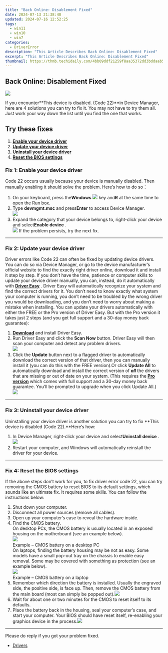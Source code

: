 ```yaml
---
title: "Back Online: Disablement Fixed"
date: 2024-07-13 21:38:48
updated: 2024-07-16 12:52:25
tags:
  - win11
  - win10
  - win7
categories:
  - DriverError
description: "This Article Describes Back Online: Disablement Fixed"
excerpt: "This Article Describes Back Online: Disablement Fixed"
thumbnail: https://thmb.techidaily.com/4bb09ddf21259f8aa35372dd3bddaab5a52e4c2f70a7e62b027db40747b04fa4.jpeg
---
```


## Back Online: Disablement Fixed

![](https://images.drivereasy.com/wp-content/uploads/2018/09/img_5b988610e117a.png)

If you encounter**This device is disabled. (Code 22)**in Device Manager, here are 4 solutions you can try to fix it. You may not have to try them all. Just work your way down the list until you find the one that works.

## Try these fixes

1. [**Enable your device driver**](https://imp.i357552.net/jzg4rq)
2. [**Update your device driver**](https://aofit.pxf.io/mmjyxq)
3. [**Uninstall your device driver**](https://cowinaudio.pxf.io/pyx40e)
4. **[Reset the BIOS settings](https://bluettius.sjv.io/dkpnv2)**

### Fix 1: Enable your device driver

Code 22 occurs usually because your device is manually disabled. Then manually enabling it should solve the problem. Here’s how to do so：

1. On your keyboard, press the**Windows** ![](https://images.drivereasy.com/wp-content/uploads/2018/08/img_5b7b8ac86a6f5.png) key and**R** at the same time to open the Run box.
2. Type **devmgmt.msc** and press**Enter**  to access Device Manager.  
![](https://images.drivereasy.com/wp-content/uploads/2018/09/img_5b98e3f572c04.png)
3. Expand the category that your device belongs to, right-click your device and select**Enable device** .  
![](https://images.drivereasy.com/wp-content/uploads/2018/09/img_5b98e536637bc.jpg)
If the problem persists, try the next fix.

---

### Fix 2: Update your device driver

Driver errors like Code 22 can often be fixed by updating device drivers. You can do so via Device Manager, or go to the device manufacturer’s official website to find the exactly right driver online, download it and install it step by step. If you don’t have the time, patience or computer skills to update your device driver manually, you can, instead, do it automatically with **[Driver Easy](https://tools.techidaily.com/drivereasy/download/)** . Driver Easy will automatically recognize your system and find the correct drivers for it. You don’t need to know exactly what system your computer is running, you don’t need to be troubled by the wrong driver you would be downloading, and you don’t need to worry about making a mistake when installing.  You can update your drivers automatically with either the FREE or the Pro version of Driver Easy. But with the Pro version it takes just 2 steps (and you get full support and a 30-day money back guarantee):

1. **[Download](https://tools.techidaily.com/drivereasy/download/)**  and install Driver Easy.
2. Run Driver Easy and click the **Scan Now**  button. Driver Easy will then scan your computer and detect any problem drivers.  
![](https://images.drivereasy.com/wp-content/uploads/2018/09/img_5b98ecd845a65.jpg)
3. Click the **Update** button next to a flagged driver to automatically download the correct version of that driver, then you can manually install it (you can do this with the FREE version).Or click **Update All** to automatically download and install the correct version of **_all_** the drivers that are missing or out of date on your system. (This requires the **[Pro version](https://tools.techidaily.com/drivereasy/download/)**  which comes with full support and a 30-day money back guarantee. You’ll be prompted to upgrade when you click Update All.)  
![](https://images.drivereasy.com/wp-content/uploads/2018/09/img_5b98ecfc678b7.jpg)

---

### Fix 3: Uninstall your device driver

Uninstalling your device driver is another solution you can try to fix **This device is disabled (Code 22).**Here’s how:

1. In Device Manager, right-click your device and select**Uninstall device** .  
![](https://images.drivereasy.com/wp-content/uploads/2018/09/img_5b98ea2541557.jpg)
2. Restart your computer, and Windows will automatically reinstall the driver for your device.

---

### Fix 4: Reset the BIOS settings

If the above steps don’t work for you, to fix driver error code 22, you can try removing the CMOS battery to reset BIOS to its default settings, which sounds like an ultimate fix. It requires some skills. You can follow the instructions below:

1. Shut down your computer.
2. Disconnect all power sources (remove all cables).
3. Open up your computer’s case to reveal the hardware inside.
4. Find the CMOS battery.  
 On desktop PCs, the CMOS battery is usually located in an exposed housing on the motherboard (see an example below).  
![](https://images.drivereasy.com/wp-content/uploads/2018/09/img_5b98c88244255.jpg)  
 Example – CMOS battery on a desktop PC  
 On laptops, finding the battery housing may be not as easy. Some models have a small pop-out tray on the chassis to enable easy removal. Some may be covered with something as protection (see an example below).  
![](https://images.drivereasy.com/wp-content/uploads/2018/09/img_5b98c4a50b434.jpg)  
 Example – CMOS battery on a laptop
5. Remember which direction the battery is installed. Usually the engraved side, the positive side, is face up. Then, remove the CMOS battery from the main board (most can simply be popped out).![](https://images.drivereasy.com/wp-content/uploads/2018/09/img_5b98c58fd6ffe.jpg)
6. Wait for about one or two minutes for the CMOS to reset itself to its defaults.
7. Place the battery back in the housing, seal your computer’s case, and start your computer. Your BIOS should have reset itself, re-enabling your graphics device in the process.![](https://images.drivereasy.com/wp-content/uploads/2018/09/img_5b98c68d02c94.jpg)

---

Please do reply if you got your problem fixed.

* [Drivers](https://tools.techidaily.com/drivereasy/download/)

<ins class="adsbygoogle"
     style="display:block"
     data-ad-format="autorelaxed"
     data-ad-client="ca-pub-7571918770474297"
     data-ad-slot="1223367746"></ins>



<ins class="adsbygoogle"
     style="display:block"
     data-ad-client="ca-pub-7571918770474297"
     data-ad-slot="8358498916"
     data-ad-format="auto"
     data-full-width-responsive="true"></ins>
